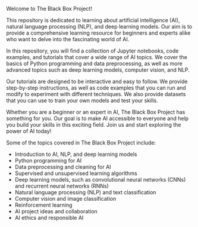Welcome to The Black Box Project!

This repository is dedicated to learning about artificial intelligence (AI), natural language processing (NLP), and deep learning models. Our aim is to provide a comprehensive learning resource for beginners and experts alike who want to delve into the fascinating world of AI.

In this repository, you will find a collection of Jupyter notebooks, code examples, and tutorials that cover a wide range of AI topics. We cover the basics of Python programming and data preprocessing, as well as more advanced topics such as deep learning models, computer vision, and NLP.

Our tutorials are designed to be interactive and easy to follow. We provide step-by-step instructions, as well as code examples that you can run and modify to experiment with different techniques. We also provide datasets that you can use to train your own models and test your skills.

Whether you are a beginner or an expert in AI, The Black Box Project has something for you. Our goal is to make AI accessible to everyone and help you build your skills in this exciting field. Join us and start exploring the power of AI today!

Some of the topics covered in The Black Box Project include:

- Introduction to AI, NLP, and deep learning models
- Python programming for AI
- Data preprocessing and cleaning for AI
- Supervised and unsupervised learning algorithms
- Deep learning models, such as convolutional neural networks (CNNs) and recurrent neural networks (RNNs)
- Natural language processing (NLP) and text classification
- Computer vision and image classification
- Reinforcement learning
- AI project ideas and collaboration
- AI ethics and responsible AI
